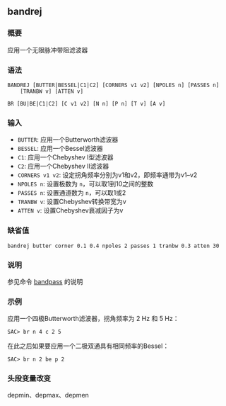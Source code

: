## bandrej

### 概要

应用一个无限脉冲带阻滤波器

### 语法

``` {.bash}
BANDREJ [BUTTER|BESSEL|C1|C2] [CORNERS v1 v2] [NPOLES n] [PASSES n]
    [TRANBW v] [ATTEN v]
```
``` {.bash}
BR [BU|BE|C1|C2] [C v1 v2] [N n] [P n] [T v] [A v]
```

### 输入

- `BUTTER`: 应用一个Butterworth滤波器
- `BESSEL`: 应用一个Bessel滤波器
- `C1`: 应用一个Chebyshev I型滤波器
- `C2`: 应用一个Chebyshev II滤波器
- `CORNERS v1 v2`: 设定拐角频率分别为v1和v2，即频率通带为v1–v2
- `NPOLES n`: 设置极数为 `n`，可以取1到10之间的整数
- `PASSES n`: 设置通道数为 `n`，可以取1或2
- `TRANBW v`: 设置Chebyshev转换带宽为v
- `ATTEN v`: 设置Chebyshev衰减因子为v

### 缺省值

``` {.bash}
bandrej butter corner 0.1 0.4 npoles 2 passes 1 tranbw 0.3 atten 30
```

### 说明

参见命令 [bandpass](/commands/bandpass.md) 的说明

### 示例

应用一个四极Butterworth滤波器，拐角频率为 2 Hz 和 5 Hz：

``` {.bash}
SAC> br n 4 c 2 5
```

在此之后如果要应用一个二极双通具有相同频率的Bessel：

``` {.bash}
SAC> br n 2 be p 2
```

### 头段变量改变

depmin、depmax、depmen
